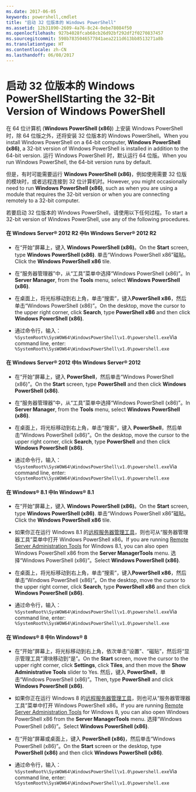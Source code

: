 ```yaml
---
ms.date: 2017-06-05
keywords: powershell,cmdlet
title: "启动 32 位版本的 Windows PowerShell"
ms.assetid: 12b31890-2609-4a76-8c24-0ebe78084f50
ms.openlocfilehash: 927b4028fcab68cb26d92bf292df2f0270837457
ms.sourcegitcommit: 598b7835046577841aea2211d613bb8513271a8b
ms.translationtype: HT
ms.contentlocale: zh-CN
ms.lasthandoff: 06/08/2017
---
```

# <a name="starting-the-32-bit-version-of-windows-powershell"></a><span data-ttu-id="ed239-103">启动 32 位版本的 Windows PowerShell</span><span class="sxs-lookup"><span data-stu-id="ed239-103">Starting the 32-Bit Version of Windows PowerShell</span></span>
<span data-ttu-id="ed239-104">在 64 位计算机 (**Windows PowerShell (x86)**) 上安装 Windows PowerShell 时，除 64 位版之外，还将安装 32 位版本的 Windows PowerShell。</span><span class="sxs-lookup"><span data-stu-id="ed239-104">When you install Windows PowerShell on a 64-bit computer, **Windows PowerShell (x86)**, a 32-bit version of Windows PowerShell is installed in addition to the 64-bit version.</span></span> <span data-ttu-id="ed239-105">运行 Windows PowerShell 时，默认运行 64 位版。</span><span class="sxs-lookup"><span data-stu-id="ed239-105">When you run Windows PowerShell, the 64-bit version runs by default.</span></span>

<span data-ttu-id="ed239-106">但是，有时可能需要运行 **Windows PowerShell (x86)**，例如使用需要 32 位版的模块时，或者远程连接到 32 位计算机时。</span><span class="sxs-lookup"><span data-stu-id="ed239-106">However, you might occasionally need to run **Windows PowerShell (x86)**, such as when you are using a module that requires the 32-bit version or when you are connecting remotely to a 32-bit computer.</span></span>

<span data-ttu-id="ed239-107">若要启动 32 位版本的 Windows PowerShell，请使用以下任何过程。</span><span class="sxs-lookup"><span data-stu-id="ed239-107">To start a 32-bit version of Windows PowerShell, use any of the following procedures.</span></span>

#### <a name="in-windows-server-2012-r2"></a><span data-ttu-id="ed239-108">在 Windows Server® 2012 R2 中</span><span class="sxs-lookup"><span data-stu-id="ed239-108">In Windows Server® 2012 R2</span></span>

-   <span data-ttu-id="ed239-109">在“开始”屏幕上，键入 **Windows PowerShell (x86)**。</span><span class="sxs-lookup"><span data-stu-id="ed239-109">On the **Start** screen, type **Windows PowerShell (x86)**.</span></span> <span data-ttu-id="ed239-110">单击“Windows PowerShell x86”磁贴。</span><span class="sxs-lookup"><span data-stu-id="ed239-110">Click the **Windows PowerShell x86** tile.</span></span>

-   <span data-ttu-id="ed239-111">在“服务器管理器”中，从“工具”菜单中选择“Windows PowerShell (x86)”。</span><span class="sxs-lookup"><span data-stu-id="ed239-111">In **Server Manager**, from the **Tools** menu, select **Windows PowerShell (x86)**.</span></span>

-   <span data-ttu-id="ed239-112">在桌面上，将光标移动到右上角，单击“搜索”，键入**PowerShell x86**，然后单击“Windows PowerShell (x86)”。</span><span class="sxs-lookup"><span data-stu-id="ed239-112">On the desktop, move the cursor to the upper right corner, click **Search**, type **PowerShell x86** and then click **Windows PowerShell (x86)**.</span></span>

-   <span data-ttu-id="ed239-113">通过命令行，输入：`%SystemRoot%\SysWOW64\WindowsPowerShell\v1.0\powershell.exe`</span><span class="sxs-lookup"><span data-stu-id="ed239-113">Via command line, enter: `%SystemRoot%\SysWOW64\WindowsPowerShell\v1.0\powershell.exe`</span></span>

#### <a name="in-windows-server-2012"></a><span data-ttu-id="ed239-114">在 Windows Server® 2012 中</span><span class="sxs-lookup"><span data-stu-id="ed239-114">In Windows Server® 2012</span></span>

-   <span data-ttu-id="ed239-115">在“开始”屏幕上，键入 **PowerShell**，然后单击“Windows PowerShell (x86)”。</span><span class="sxs-lookup"><span data-stu-id="ed239-115">On the **Start** screen, type **PowerShell** and then click **Windows PowerShell (x86)**.</span></span>

-   <span data-ttu-id="ed239-116">在“服务器管理器”中，从“工具”菜单中选择“Windows PowerShell (x86)”。</span><span class="sxs-lookup"><span data-stu-id="ed239-116">In **Server Manager**, from the **Tools** menu, select **Windows PowerShell (x86)**.</span></span>

-   <span data-ttu-id="ed239-117">在桌面上，将光标移动到右上角，单击“搜索”，键入 **PowerShell**，然后单击“Windows PowerShell (x86)”。</span><span class="sxs-lookup"><span data-stu-id="ed239-117">On the desktop, move the cursor to the upper right corner, click **Search**, type **PowerShell** and then click **Windows PowerShell (x86)**.</span></span>

-   <span data-ttu-id="ed239-118">通过命令行，输入：`%SystemRoot%\SysWOW64\WindowsPowerShell\v1.0\powershell.exe`</span><span class="sxs-lookup"><span data-stu-id="ed239-118">Via command line, enter: `%SystemRoot%\SysWOW64\WindowsPowerShell\v1.0\powershell.exe`</span></span>

#### <a name="in-windows-81"></a><span data-ttu-id="ed239-119">在 Windows® 8.1 中</span><span class="sxs-lookup"><span data-stu-id="ed239-119">In Windows® 8.1</span></span>

-   <span data-ttu-id="ed239-120">在“开始”屏幕上，键入 **Windows PowerShell (x86)**。</span><span class="sxs-lookup"><span data-stu-id="ed239-120">On the **Start** screen, type **Windows PowerShell (x86)**.</span></span> <span data-ttu-id="ed239-121">单击“Windows PowerShell x86”磁贴。</span><span class="sxs-lookup"><span data-stu-id="ed239-121">Click the **Windows PowerShell x86** tile.</span></span>

-   <span data-ttu-id="ed239-122">如果你正在运行 Windows 8.1 的[远程服务器管理工具](http://go.microsoft.com/fwlink/?LinkID=304145)，则也可从“服务器管理器工具”菜单中打开 Windows PowerShell x86。</span><span class="sxs-lookup"><span data-stu-id="ed239-122">If you are running [Remote Server Administration Tools](http://go.microsoft.com/fwlink/?LinkID=304145) for Windows 8.1, you can also open Windows PowerShell x86 from the **Server ManagerTools** menu.</span></span> <span data-ttu-id="ed239-123">选择“Windows PowerShell (x86)”。</span><span class="sxs-lookup"><span data-stu-id="ed239-123">Select **Windows PowerShell (x86)**.</span></span>

-   <span data-ttu-id="ed239-124">在桌面上，将光标移动到右上角，单击“搜索”，键入**PowerShell x86**，然后单击“Windows PowerShell (x86)”。</span><span class="sxs-lookup"><span data-stu-id="ed239-124">On the desktop, move the cursor to the upper right corner, click **Search**, type **PowerShell x86** and then click **Windows PowerShell (x86)**.</span></span>
   
-   <span data-ttu-id="ed239-125">通过命令行，输入：`%SystemRoot%\SysWOW64\WindowsPowerShell\v1.0\powershell.exe`</span><span class="sxs-lookup"><span data-stu-id="ed239-125">Via command line, enter: `%SystemRoot%\SysWOW64\WindowsPowerShell\v1.0\powershell.exe`</span></span>

#### <a name="in-windows-8"></a><span data-ttu-id="ed239-126">在 Windows® 8 中</span><span class="sxs-lookup"><span data-stu-id="ed239-126">In Windows® 8</span></span>

-   <span data-ttu-id="ed239-127">在“开始”屏幕上，将光标移动到右上角，依次单击“设置”、“磁贴”，然后将“显示管理工具”滑块移动到“是”。</span><span class="sxs-lookup"><span data-stu-id="ed239-127">On the **Start** screen, move the cursor to the upper right corner, click **Settings**, click **Tiles**, and then move the **Show Administrative Tools** slider to Yes.</span></span> <span data-ttu-id="ed239-128">然后，键入 **PowerShell**，单击“Windows PowerShell (x86)”。</span><span class="sxs-lookup"><span data-stu-id="ed239-128">Then, type **PowerShell** and click **Windows PowerShell (x86)**.</span></span>

-   <span data-ttu-id="ed239-129">如果你正在运行 Windows 8 的[远程服务器管理工具](http://www.microsoft.com/download/details.aspx?id=28972)，则也可从“服务器管理器工具”菜单中打开 Windows PowerShell x86。</span><span class="sxs-lookup"><span data-stu-id="ed239-129">If you are running [Remote Server Administration Tools](http://www.microsoft.com/download/details.aspx?id=28972) for Windows 8, you can also open Windows PowerShell x86 from the **Server ManagerTools** menu.</span></span> <span data-ttu-id="ed239-130">选择“Windows PowerShell (x86)”。</span><span class="sxs-lookup"><span data-stu-id="ed239-130">Select **Windows PowerShell (x86)**.</span></span>

-   <span data-ttu-id="ed239-131">在“开始”屏幕或桌面上，键入 **PowerShell (x86)**，然后单击“Windows PowerShell (x86)”。</span><span class="sxs-lookup"><span data-stu-id="ed239-131">On the **Start** screen or the desktop, type **PowerShell (x86)** and then click **Windows PowerShell (x86)**.</span></span>

-   <span data-ttu-id="ed239-132">通过命令行，输入：`%SystemRoot%\SysWOW64\WindowsPowerShell\v1.0\powershell.exe`</span><span class="sxs-lookup"><span data-stu-id="ed239-132">Via command line, enter: `%SystemRoot%\SysWOW64\WindowsPowerShell\v1.0\powershell.exe`</span></span>

